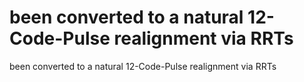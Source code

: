 # been converted to a natural 12-Code-Pulse realignment via RRTs

been converted to a natural 12-Code-Pulse realignment via RRTs
